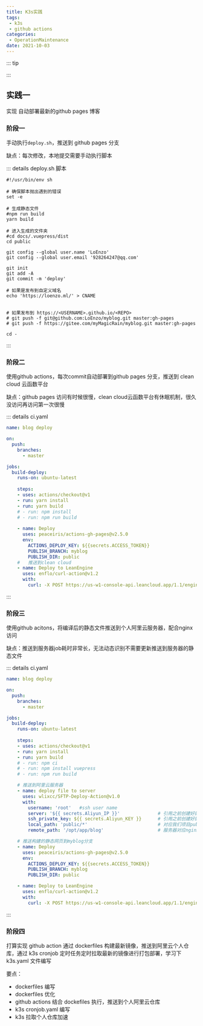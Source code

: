 ```yaml
---
title: K3s实践
tags:
 - k3s
 - github actions
categories:
 - OperationMaintenance
date: 2021-10-03
---
```


::: tip

:::

<!-- more -->

## 实践一

实现 自动部署最新的github pages 博客

### 阶段一

手动执行`deploy.sh`，推送到 github pages 分支

缺点：每次修改，本地提交需要手动执行脚本

::: details deploy.sh 脚本

```shell
#!/usr/bin/env sh

# 确保脚本抛出遇到的错误
set -e

# 生成静态文件
#npm run build
yarn build

# 进入生成的文件夹
#cd docs/.vuepress/dist
cd public

git config --global user.name 'LoEnzo'
git config --global user.email '928264247@qq.com'

git init
git add -A
git commit -m 'deploy'

# 如果是发布到自定义域名
echo 'https://loenzo.ml/' > CNAME


# 如果发布到 https://<USERNAME>.github.io/<REPO>
# git push -f git@github.com:LoEnzo/myblog.git master:gh-pages
# git push -f https://gitee.com/myMagicRain/myblog.git master:gh-pages

cd -
```

:::

### 阶段二

使用github actions，每次commit自动部署到github pages 分支，推送到 clean cloud 云函数平台

缺点：github pages 访问有时候很慢，clean cloud云函数平台有休眠机制，很久没访问再访问第一次很慢

::: details ci.yaml

```yaml
name: blog deploy

on: 
  push:
    branches: 
      - master

jobs:
  build-deploy:
    runs-on: ubuntu-latest
    
    steps:
    - uses: actions/checkout@v1
    - run: yarn install
    - run: yarn build
    # - run: npm install
    # - run: npm run build
    
    - name: Deploy
      uses: peaceiris/actions-gh-pages@v2.5.0
      env:
        ACTIONS_DEPLOY_KEY: ${{secrets.ACCESS_TOKEN}}
        PUBLISH_BRANCH: myblog
        PUBLISH_DIR: public
	#   推送到clean cloud
    - name: Deploy to LeanEngine
      uses: enflo/curl-action@v1.2
      with:
        curl: -X POST https://us-w1-console-api.leancloud.app/1.1/engine/groups/web/production/version?gitTag=myblog&token=${{ secrets.DEPLOY_LEANCLOUD_TOKEN }}           
```

:::

### 阶段三

使用github acitons，将编译后的静态文件推送到个人阿里云服务器，配合nginx访问

缺点：推送到服务器job耗时非常长，无法动态识别不需要更新推送到服务器的静态文件

::: details ci.yaml

```yaml
name: blog deploy

on: 
  push:
    branches: 
      - master

jobs:
  build-deploy:
    runs-on: ubuntu-latest
    
    steps:
    - uses: actions/checkout@v1
    - run: yarn install
    - run: yarn build
    # - run: npm ci
    # - run: npm install vuepress
    # - run: npm run build

    # 推送到阿里云服务器
    - name: deploy file to server
      uses: wlixcc/SFTP-Deploy-Action@v1.0 
      with:  
        username: 'root'   #ssh user name
        server: '${{ secrets.Aliyun_IP }}'				# 引用之前创建好的secret
        ssh_private_key: ${{ secrets.Aliyun_KEY }}		# 引用之前创建好的secret
        local_path: 'public/*'							# 对应我们项目public的文件夹路径
        remote_path: '/opt/app/blog'					# 服务器对应nginx静态文件目录

    # 推送构建的静态网页到myblog分支
    - name: Deploy
      uses: peaceiris/actions-gh-pages@v2.5.0
      env:
        ACTIONS_DEPLOY_KEY: ${{secrets.ACCESS_TOKEN}}
        PUBLISH_BRANCH: myblog
        PUBLISH_DIR: public

    - name: Deploy to LeanEngine
      uses: enflo/curl-action@v1.2
      with:
        curl: -X POST https://us-w1-console-api.leancloud.app/1.1/engine/groups/web/production/version?gitTag=myblog&token=${{ secrets.DEPLOY_LEANCLOUD_TOKEN }} 
```

:::

### 阶段四

打算实现 github action 通过 dockerfiles 构建最新镜像，推送到阿里云个人仓库，通过 k3s cronjob 定时任务定时拉取最新的镜像进行打包部署，学习下 k3s.yaml 文件编写

要点：

* dockerfiles 编写
* dockerfiles 优化
* github actions 结合 dockefiles 执行，推送到个人阿里云仓库
* k3s cronjob.yaml 编写
* k3s 拉取个人仓库加速
